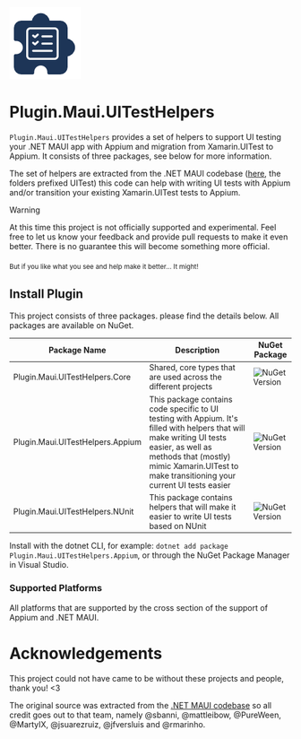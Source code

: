 ![](nuget.png)
# Plugin.Maui.UITestHelpers

`Plugin.Maui.UITestHelpers` provides a set of helpers to support UI testing your .NET MAUI app with Appium and migration from Xamarin.UITest to Appium. It consists of three packages, see below for more information.

The set of helpers are extracted from the .NET MAUI codebase ([here](https://github.com/dotnet/maui/tree/main/src/TestUtils/src), the folders prefixed UITest) this code can help with writing UI tests with Appium and/or transition your existing Xamarin.UITest tests to Appium.

> [!WARNING]  
> At this time this project is not officially supported and experimental.
> Feel free to let us know your feedback and provide pull requests to make it even better.
> There is no guarantee this will become something more official.

<sub>But if you like what you see and help make it better... It might! </sub>

## Install Plugin

This project consists of three packages. please find the details below. All packages are available on NuGet.

| Package Name | Description | NuGet Package |
|----------|------------|---------------|
| Plugin.Maui.UITestHelpers.Core   | Shared, core types that are used across the different projects | ![NuGet Version](https://img.shields.io/nuget/vpre/Plugin.Maui.UITestHelpers.Core) |
| Plugin.Maui.UITestHelpers.Appium | This package contains code specific to UI testing with Appium. It's filled with helpers that will make writing UI tests easier, as well as methods that (mostly) mimic Xamarin.UITest to make transitioning your current UI tests easier | ![NuGet Version](https://img.shields.io/nuget/vpre/Plugin.Maui.UITestHelpers.Appium) |
| Plugin.Maui.UITestHelpers.NUnit | This package contains helpers that will make it easier to write UI tests based on NUnit | ![NuGet Version](https://img.shields.io/nuget/vpre/Plugin.Maui.UITestHelpers.NUnit) |

Install with the dotnet CLI, for example: `dotnet add package Plugin.Maui.UITestHelpers.Appium`, or through the NuGet Package Manager in Visual Studio.

### Supported Platforms

All platforms that are supported by the cross section of the support of Appium and .NET MAUI.

<!--## API Usage

TBD -->

# Acknowledgements

This project could not have came to be without these projects and people, thank you! <3

The original source was extracted from the [.NET MAUI codebase](https://github.com/dotnet/maui) so all credit goes out to that team, namely @sbanni, @mattleibow, @PureWeen, @MartyIX, @jsuarezruiz, @jfversluis and @rmarinho.
